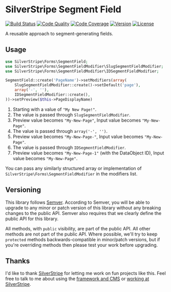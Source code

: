# SilverStripe Segment Field

[![Build Status](http://img.shields.io/travis/silverstripe/silverstripe-segment-field.svg?style=flat-square)](https://travis-ci.org/silverstripe/silverstripe-segment-field)
[![Code Quality](http://img.shields.io/scrutinizer/g/silverstripe/silverstripe-segment-field.svg?style=flat-square)](https://scrutinizer-ci.com/g/silverstripe/silverstripe-segment-field)
[![Code Coverage](http://img.shields.io/scrutinizer/coverage/g/silverstripe/silverstripe-segment-field.svg?style=flat-square)](https://scrutinizer-ci.com/g/silverstripe/silverstripe-segment-field)
[![Version](http://img.shields.io/packagist/v/silverstripe/segment-field.svg?style=flat-square)](https://packagist.org/packages/silverstripe/segment-field)
[![License](http://img.shields.io/packagist/l/silverstripe/segment-field.svg?style=flat-square)](license.md)

A reusable approach to segment-generating fields.

## Usage

```php
use SilverStripe\Forms\SegmentField;
use SilverStripe\Forms\SegmentFieldModifier\SlugSegmentFieldModifier;
use SilverStripe\Forms\SegmentFieldModifier\IDSegmentFieldModifier;

SegmentField::create('PageName')->setModifiers(array(
    SlugSegmentFieldModifier::create()->setDefault('page'),
    array('-', ''),
    IDSegmentFieldModifier::create(),
))->setPreview($this->PageDisplayName)
```

1. Starting with a value of `"My New Page!"`.
2. The value is passed through `SlugSegmentFieldModifier`.
3. Preview value becomes `"My-New-Page"`, Input value becomes `"My-New-Page"`.
4. The value is passed through `array('-', '')`.
5. Preview value becomes `"My-New-Page-"`, Input value becomes `"My-New-Page"`.
6. The value is passed through `IDSegmentFieldModifier`.
7. Preview value becomes `"My-New-Page-1"` (with the DataObject ID), Input value becomes `"My-New-Page"`.

You can pass any similarly structured array or implementation of `SilverStripe\Forms\SegmentFieldModifier` in the modifiers list.

## Versioning

This library follows [Semver](http://semver.org). According to Semver, you will be able to upgrade to any minor or patch version of this library without any breaking changes to the public API. Semver also requires that we clearly define the public API for this library.

All methods, with `public` visibility, are part of the public API. All other methods are not part of the public API. Where possible, we'll try to keep `protected` methods backwards-compatible in minor/patch versions, but if you're overriding methods then please test your work before upgrading.

## Thanks

I'd like to thank [SilverStripe](http://www.silverstripe.com) for letting me work on fun projects like this. Feel free to talk to me about using the [framework and CMS](http://www.silverstripe.org) or [working at SilverStripe](http://www.silverstripe.com/who-we-are/#careers).
